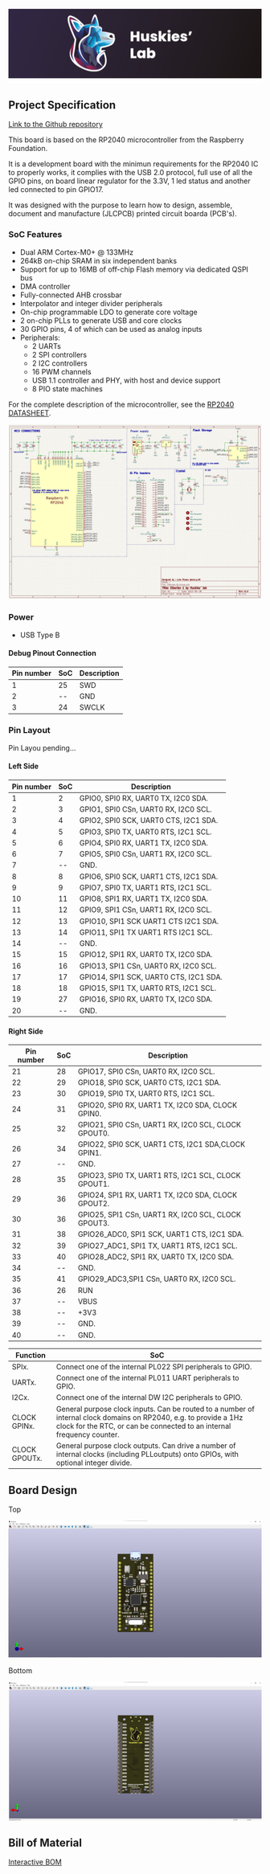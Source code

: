 

![Huskies' lab](assets/Logo2.png)

## Project Specification

[Link to the Github repository](https://github.com/luispa12/Siberian-01)

This board is based on the RP2040 microcontroller from the Raspberry Foundation. 

It is a development board with the minimun requirements for the RP2040 IC to properly works, it complies with the USB 2.0 protocol, full use of all the GPIO pins, on board linear regulator for the 3.3V, 1 led status and another led connected to pin GPIO17.

It was designed with the purpose to learn how to design, assemble, document and manufacture (JLCPCB) printed circuit boarda (PCB's).   




### SoC Features

* Dual ARM Cortex-M0+ @ 133MHz
* 264kB on-chip SRAM in six independent banks
* Support for up to 16MB of off-chip Flash memory via dedicated QSPI bus
* DMA controller
* Fully-connected AHB crossbar
* Interpolator and integer divider peripherals
* On-chip programmable LDO to generate core voltage
* 2 on-chip PLLs to generate USB and core clocks
* 30 GPIO pins, 4 of which can be used as analog inputs
* Peripherals:
   * 2 UARTs
   * 2 SPI controllers
   * 2 I2C controllers
   * 16 PWM channels
   * USB 1.1 controller and PHY, with host and device support
   * 8 PIO state machines

For the complete description of the microcontroller, see the [RP2040 DATASHEET](https://datasheets.raspberrypi.com/rp2040/rp2040-datasheet.pdf).

![Diagram](assets/esquematico.jpg)

### Power

* USB Type B



#### Debug Pinout Connection 

| Pin number | SoC      | Description |
|------------|----------|---------    |
| 1          | 25       | SWD         |
| 2          | --       | GND         |
| 3          | 24       | SWCLK       |



### Pin Layout

Pin Layou pending...


#### Left Side


| Pin number | SoC      | Description                                 |
|------------|----------|---------                                    | 
| 1          | 2        | GPIO0, SPI0 RX, UART0 TX, I2C0 SDA.         |
| 2          | 3        | GPIO1, SPI0 CSn, UART0 RX, I2C0 SCL.        |
| 3          | 4        | GPIO2, SPI0 SCK, UART0 CTS, I2C1 SDA.       |
| 4          | 5        | GPIO3, SPI0 TX, UART0 RTS, I2C1 SCL.        |
| 5          | 6        | GPIO4, SPI0 RX, UART1 TX, I2C0 SDA.         |
| 6          | 7        | GPIO5, SPI0 CSn, UART1 RX, I2C0 SCL.        |
| 7          | --       | GND.                                        |
| 8          | 8        | GPIO6, SPI0 SCK, UART1 CTS, I2C1 SDA.       |
| 9          | 9        | GPIO7, SPI0 TX, UART1 RTS, I2C1 SCL.        |
| 10         | 11       | GPIO8, SPI1 RX, UART1 TX, I2C0 SDA.         |
| 11         | 12       | GPIO9, SPI1 CSn, UART1 RX, I2C0 SCL.        |
| 12         | 13       | GPIO10, SPI1 SCK UART1 CTS I2C1 SDA.        |
| 13         | 14       | GPIO11, SPI1 TX UART1 RTS I2C1 SCL.         |
| 14         | --       | GND.                                        |
| 15         | 15       | GPIO12, SPI1 RX, UART0 TX, I2C0 SDA.        |
| 16         | 16       | GPIO13, SPI1 CSn, UART0 RX, I2C0 SCL.       |
| 17         | 17       | GPIO14, SPI1 SCK, UART0 CTS, I2C1 SDA.      |
| 18         | 18       | GPIO15, SPI1 TX, UART0 RTS, I2C1 SCL.       |
| 19         | 27       | GPIO16, SPI0 RX, UART0 TX, I2C0 SDA.        |
| 20         | --       | GND.                                        |




#### Right Side


| Pin number | SoC      | Description                                        |
|------------|----------|--------------                                      |
| 21         | 28       | GPIO17, SPI0 CSn, UART0 RX, I2C0 SCL.              |
| 22         | 29       | GPIO18, SPI0 SCK, UART0 CTS, I2C1 SDA.             |
| 23         | 30       | GPIO19, SPI0 TX, UART0 RTS, I2C1 SCL.              |
| 24         | 31       | GPIO20, SPI0 RX, UART1 TX, I2C0 SDA, CLOCK GPIN0.  |
| 25         | 32       | GPIO21, SPI0 CSn, UART1 RX, I2C0 SCL, CLOCK GPOUT0.|
| 26         | 34       | GPIO22, SPI0 SCK, UART1 CTS, I2C1 SDA,CLOCK GPIN1. |
| 27         | --       | GND.                                               |
| 28         | 35       | GPIO23, SPI0 TX, UART1 RTS, I2C1 SCL, CLOCK GPOUT1.|
| 29         | 36       | GPIO24, SPI1 RX, UART1 TX, I2C0 SDA,  CLOCK GPOUT2.|
| 30         | 36       | GPIO25, SPI1 CSn, UART1 RX, I2C0 SCL, CLOCK GPOUT3.|
| 31         | 38       | GPIO26\_ADC0, SPI1 SCK, UART1 CTS, I2C1 SDA.       |
| 32         | 39       | GPIO27\_ADC1, SPI1 TX, UART1 RTS, I2C1 SCL.        |
| 33         | 40       | GPIO28\_ADC2, SPI1 RX, UART0 TX, I2C0 SDA.         |
| 34         | --       | GND.                                               |
| 35         | 41       | GPIO29\_ADC3,SPI1 CSn, UART0 RX, I2C0 SCL.         |
| 36         | 26       | RUN                                                |
| 37         | --       | VBUS                                               |
| 38         | --       | +3V3                                               |
| 39         | --       | GND.                                               |
| 40         | --       | GND.                                               |


| Function       | SoC                                                        | 
|------------    |----------                                                  |
| SPIx.          | Connect one of the internal PL022 SPI peripherals to GPIO. | 
| UARTx.          | Connect one of the internal PL011 UART peripherals to GPIO.|
| I2Cx.          | Connect one of the internal DW I2C peripherals to GPIO.    | 
| CLOCK GPINx.   | General purpose clock inputs. Can be routed to a number of internal clock domains on RP2040, e.g. to provide a 1Hz clock for the RTC, or can be connected to an internal frequency counter.  | 
| CLOCK GPOUTx.| General purpose clock outputs. Can drive a number of internal clocks (including PLLoutputs) onto GPIOs, with optional integer divide.|


## Board Design

Top

![TOP](assets/front_view.jpg)

Bottom

![BOT](assets/bottom_view.jpg)

## Bill of Material

[Interactive BOM](docs/bom/bom.html)
